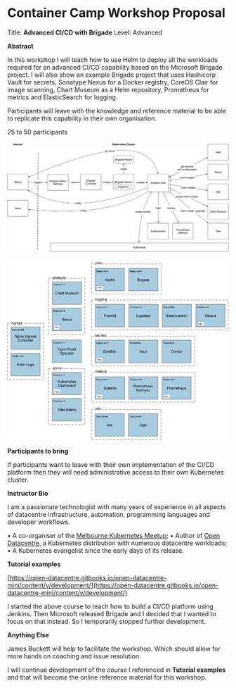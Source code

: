 # Container Camp Workshop Proposal

Title: **Advanced CI/CD with Brigade**
Level: Advanced

**Abstract**

In this workshop I will teach how to use Helm to deploy all the workloads required for an advanced CI/CD capability based on the Microsoft Brigade project.  I will also show an example Brigade project that uses Hashicorp Vault for secrets, Sonatype Nexus for a Docker registry, CoreOS Clair for image scanning, Chart Museum as a Helm repository, Prometheus for metrics and ElasticSearch for logging.  

Participants will leave with the knowledge and reference material to be able to replicate this capability in their own organisation.

25 to 50 participants

![](images/CI-CD.png)

![](images/Workloads.png)


**Participants to bring**

If participants want to leave with their own implementation of the CI/CD platform then they will need administrative access to their own Kubernetes cluster.

**Instructor Bio**

I am a passionate technologist with many years of experience in all aspects of datacentre infrastructure, automation, programming languages and developer workflows. 

• A co-organiser of the [Melbourne Kubernetes Meetup](melbkubernetes.org);
• Author of [Open Datacentre](opendatacentre.io), a Kubernetes distribution with numerous datacentre workloads;
• A Kubernetes evangelist since the early days of its release.

**Tutorial examples**

[https://open-datacentre.gitbooks.io/open-datacentre-mini/content/v/development/](https://open-datacentre.gitbooks.io/open-datacentre-mini/content/v/development/)

I started the above course to teach how to build a CI/CD platform using Jenkins.  Then Microsoft released Brigade and I decided that I wanted to focus on that instead.  So I temporarily stopped further development.

**Anything Else**

James Buckett will help to facilitate the workshop.  Which should allow for more hands on coaching and issue resolution.

I will continue development of the course I referenced in **Tutorial examples** and that will become the online reference material for this workshop.
